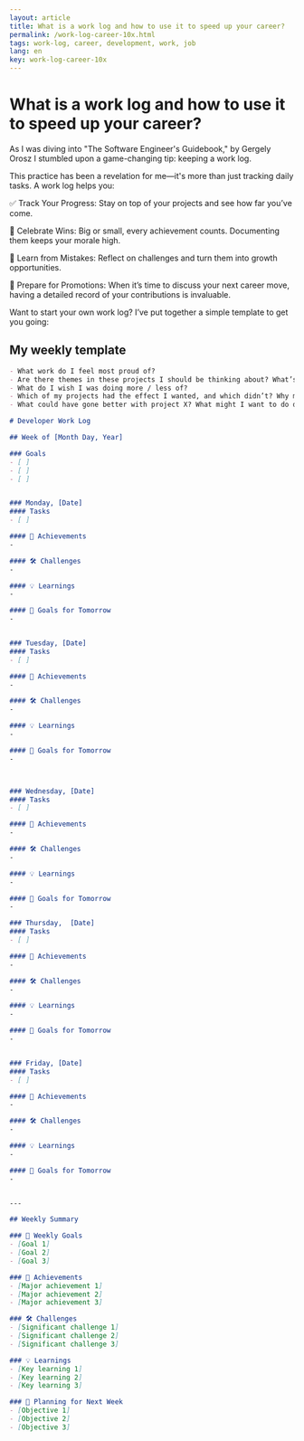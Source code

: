 ```yaml
---
layout: article
title: What is a work log and how to use it to speed up your career?
permalink: /work-log-career-10x.html
tags: work-log, career, development, work, job
lang: en
key: work-log-career-10x
---
```


# What is a work log and how to use it to speed up your career?

As I was diving into "The Software Engineer's Guidebook," by Gergely Orosz I stumbled upon a game-changing tip: keeping a work log.

This practice has been a revelation for me—it's more than just tracking daily tasks. A work log helps you:

✅ Track Your Progress: Stay on top of your projects and see how far you’ve come.

🎉 Celebrate Wins: Big or small, every achievement counts. Documenting them keeps your morale high.

🔄 Learn from Mistakes: Reflect on challenges and turn them into growth opportunities.

💼 Prepare for Promotions: When it’s time to discuss your next career move, having a detailed record of your contributions is invaluable.

Want to start your own work log? I’ve put together a simple template to get you going:

## My weekly template

```md
- What work do I feel most proud of?
- Are there themes in these projects I should be thinking about? What’s the big picture of what I’m working on? (am I working a lot on security? localization?).
- What do I wish I was doing more / less of?
- Which of my projects had the effect I wanted, and which didn’t? Why might that have been?
- What could have gone better with project X? What might I want to do differently next time?

# Developer Work Log

## Week of [Month Day, Year]

### Goals
- [ ]
- [ ]
- [ ]


### Monday, [Date]
#### Tasks
- [ ]

#### 🚀 Achievements
-

#### 🛠️ Challenges
-

#### 💡 Learnings
-

#### 🎯 Goals for Tomorrow
-


### Tuesday, [Date]
#### Tasks
- [ ]

#### 🚀 Achievements
-

#### 🛠️ Challenges
-

#### 💡 Learnings
-

#### 🎯 Goals for Tomorrow
-



### Wednesday, [Date]
#### Tasks
- [ ]

#### 🚀 Achievements
-

#### 🛠️ Challenges
-

#### 💡 Learnings
-

#### 🎯 Goals for Tomorrow
-

### Thursday,  [Date]
#### Tasks
- [ ]

#### 🚀 Achievements
-

#### 🛠️ Challenges
-

#### 💡 Learnings
-

#### 🎯 Goals for Tomorrow
-


### Friday, [Date]
#### Tasks
- [ ]

#### 🚀 Achievements
-

#### 🛠️ Challenges
-

#### 💡 Learnings
-

#### 🎯 Goals for Tomorrow
-


---

## Weekly Summary

### 🎯 Weekly Goals
- [Goal 1]
- [Goal 2]
- [Goal 3]

### 🚀 Achievements
- [Major achievement 1]
- [Major achievement 2]
- [Major achievement 3]

### 🛠️ Challenges
- [Significant challenge 1]
- [Significant challenge 2]
- [Significant challenge 3]

### 💡 Learnings
- [Key learning 1]
- [Key learning 2]
- [Key learning 3]

### 📅 Planning for Next Week
- [Objective 1]
- [Objective 2]
- [Objective 3]
```
